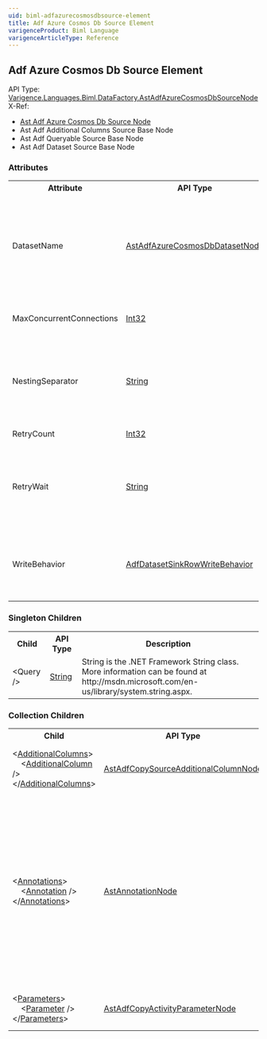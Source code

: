 ```yaml
---
uid: biml-adfazurecosmosdbsource-element
title: Adf Azure Cosmos Db Source Element
varigenceProduct: Biml Language
varigenceArticleType: Reference
---
```

## Adf Azure Cosmos Db Source Element<div class="AssemblyInfoGroup"><div class="CrossReferenceGroup"><div class="CrossReferenceHeader">API Type:</div><div class="CrossReferenceValue"><a href="../api-reference/Varigence.Languages.Biml.DataFactory.AstAdfAzureCosmosDbSourceNode.html">Varigence.Languages.Biml.DataFactory.AstAdfAzureCosmosDbSourceNode</a></div></div><div class="CrossReferenceGroup"><div class="CrossReferenceHeader">X-Ref:</div><ul class="xrefRow"><li><a class='xref' href ="Varigence.Languages.Biml.DataFactory.AstAdfAzureCosmosDbSourceNode.html">Ast Adf Azure Cosmos Db Source Node</a></li><li><span>Ast Adf Additional Columns Source Base Node</span></li><li><span>Ast Adf Queryable Source Base Node</span></li><li><span>Ast Adf Dataset Source Base Node</span></li></ul></div></div><div class="AttributeGroup"><h3>Attributes</h3><table id="AttributeList" class="AttributeList"><tbody><tr><th class="AttributeNameColumnHeader">Attribute</th><th class="AttributeTypeColumnHeader">API Type</th><th class="AttributeDefaultColumnHeader">Default</th><th class="AttributeSummaryColumnHeader">Description</th></tr><tr class="ad0"><td class="AttributeName">DatasetName</td><td class="AttributeType"><a href="../api-reference/Varigence.Languages.Biml.DataFactory.AstAdfAzureCosmosDbDatasetNode.html">AstAdfAzureCosmosDbDatasetNode</a></td><td class="AttributeDefault">&nbsp;</td><td class="AttributeSummary"><div class ="SummaryItem">Specifies a reference to the AzureCosmosDb dataset that will supply the data. This is a required reference to an existing definiton.</div></td></tr><tr class="ad1"><td class="AttributeName">MaxConcurrentConnections</td><td class="AttributeType"><a href="https://msdn.microsoft.com/en-us/library/System.Int32.aspx">Int32</a></td><td class="AttributeDefault">0</td><td class="AttributeSummary"><div class ="SummaryItem">Max number of simultaneous connections to the source. </div></td></tr><tr class="ad0"><td class="AttributeName">NestingSeparator</td><td class="AttributeType"><a href="https://msdn.microsoft.com/en-us/library/System.String.aspx">String</a></td><td class="AttributeDefault">&nbsp;</td><td class="AttributeSummary"><div class ="SummaryItem">Specifies the character that should be used to flatten nested results from the Cosmos DB query. The default is dot (.). </div></td></tr><tr class="ad1"><td class="AttributeName">RetryCount</td><td class="AttributeType"><a href="https://msdn.microsoft.com/en-us/library/System.Int32.aspx">Int32</a></td><td class="AttributeDefault">0</td><td class="AttributeSummary"><div class ="SummaryItem">Number of retries. </div></td></tr><tr class="ad0"><td class="AttributeName">RetryWait</td><td class="AttributeType"><a href="https://msdn.microsoft.com/en-us/library/System.String.aspx">String</a></td><td class="AttributeDefault">&nbsp;</td><td class="AttributeSummary"><div class ="SummaryItem">String representing the retry wait. Pattern: ((\\d+)\\.)?(\\d\\d):(60|([0-5][0-9])):(60|([0-5][0-9])) </div></td></tr><tr class="ad1"><td class="AttributeName">WriteBehavior</td><td class="AttributeType"><a href="../api-reference/Varigence.Languages.Biml.DataFactory.AdfDatasetSinkRowWriteBehavior.html">AdfDatasetSinkRowWriteBehavior</a></td><td class="AttributeDefault">Insert</td><td class="AttributeSummary"><div class ="SummaryItem">Specifies the write behavior to use when writing to the sink (Insert or Upsert). The default is Insert. </div></td></tr></tbody></table></div><div class="ChildGroup">### Singleton Children<table id="ChildList" class="ChildList"><tbody><tr><th class="ChildNameColumnHeader">Child</th><th class="ChildTypeColumnHeader">API Type</th><th class="ChildSummaryColumnHeader">Description</th></tr><tr class="cd0"><td class="ChildName"><span>&lt;</span>Query<span> /&gt;</span></td><td class="ChildType"><a href="https://msdn.microsoft.com/en-us/library/System.String.aspx">String</a></td><td class="ChildSummary">String is the .NET Framework String class.  More information can be found at http://msdn.microsoft.com/en-us/library/system.string.aspx. </td></tr></tbody></table></div><div class="ChildGroup">### Collection Children<table id="ChildList" class="ChildList"><tbody><tr><th class="ChildNameColumnHeader">Child</th><th class="ChildTypeColumnHeader">API Type</th><th class="ChildSummaryColumnHeader">Description</th></tr><tr class="cd0"><td class="ChildName"><span class="punc">&lt;</span><a href=Varigence.Languages.Biml.DataFactory.AstAdfAdditionalColumnsSourceBaseNode_AdditionalColumns.html">AdditionalColumns</a><span class="punc">&gt;</span><br />&nbsp;&nbsp;&nbsp;&nbsp;<span class="punc">&lt;</span><a href=Varigence.Languages.Biml.DataFactory.AstAdfCopySourceAdditionalColumnNode.html">AdditionalColumn</a> <span class="punc">/&gt;</span><br /><span class="punc">&lt;/</span><a href=Varigence.Languages.Biml.DataFactory.AstAdfAdditionalColumnsSourceBaseNode_AdditionalColumns.html">AdditionalColumns</a><span class="punc">&gt;</span></td><td class="ChildType"><a href="../api-reference/Varigence.Languages.Biml.DataFactory.AstAdfCopySourceAdditionalColumnNode.html">AstAdfCopySourceAdditionalColumnNode</a></td><td class="ChildSummary"><div class ="SummaryItem">Specifies a list of additional columns to be used in the copy activity. </div> </td></tr><tr class="cd1"><td class="ChildName"><span class="punc">&lt;</span><a href=Varigence.Languages.Biml.AstNode_Annotations.html">Annotations</a><span class="punc">&gt;</span><br />&nbsp;&nbsp;&nbsp;&nbsp;<span class="punc">&lt;</span><a href=Varigence.Languages.Biml.AstAnnotationNode.html">Annotation</a> <span class="punc">/&gt;</span><br /><span class="punc">&lt;/</span><a href=Varigence.Languages.Biml.AstNode_Annotations.html">Annotations</a><span class="punc">&gt;</span></td><td class="ChildType"><a href="../api-reference/Varigence.Languages.Biml.AstAnnotationNode.html">AstAnnotationNode</a></td><td class="ChildSummary"><div class ="SummaryItem">This is a collection of annotation items that can be used to specify documentation, tags, or other information.  Annotations are particularly useful for storing information about nodes that can be used by BimlScript code. </div> </td></tr><tr class="cd0"><td class="ChildName"><span class="punc">&lt;</span><a href=Varigence.Languages.Biml.DataFactory.AstAdfDatasetSourceBaseNode_Parameters.html">Parameters</a><span class="punc">&gt;</span><br />&nbsp;&nbsp;&nbsp;&nbsp;<span class="punc">&lt;</span><a href=Varigence.Languages.Biml.DataFactory.AstAdfCopyActivityParameterNode.html">Parameter</a> <span class="punc">/&gt;</span><br /><span class="punc">&lt;/</span><a href=Varigence.Languages.Biml.DataFactory.AstAdfDatasetSourceBaseNode_Parameters.html">Parameters</a><span class="punc">&gt;</span></td><td class="ChildType"><a href="../api-reference/Varigence.Languages.Biml.DataFactory.AstAdfCopyActivityParameterNode.html">AstAdfCopyActivityParameterNode</a></td><td class="ChildSummary"><div class ="SummaryItem">Specifies the Dataset parameters to be used. </div> </td></tr></tbody></table></div>
